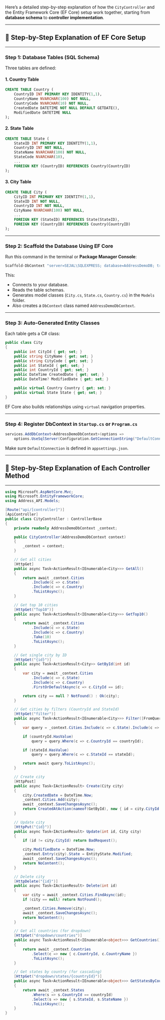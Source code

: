 Here’s a detailed step-by-step explanation of how the `CityController` and the Entity Framework Core (EF Core) setup work together, starting from **database schema** to **controller implementation**.

---

## 🔹 Step-by-Step Explanation of EF Core Setup

---

### **Step 1: Database Tables (SQL Schema)**

Three tables are defined:

#### 1. **Country Table**

```sql
CREATE TABLE Country (
    CountryID INT PRIMARY KEY IDENTITY(1,1),
    CountryName NVARCHAR(100) NOT NULL,
    CountryCode NVARCHAR(10) NOT NULL,
    CreatedDate DATETIME NOT NULL DEFAULT GETDATE(),
    ModifiedDate DATETIME NULL
);
```

#### 2. **State Table**

```sql
CREATE TABLE State (
    StateID INT PRIMARY KEY IDENTITY(1,1),
    CountryID INT NOT NULL,
    StateName NVARCHAR(100) NOT NULL,
    StateCode NVARCHAR(10),
    ...
    FOREIGN KEY (CountryID) REFERENCES Country(CountryID)
);
```

#### 3. **City Table**

```sql
CREATE TABLE City (
    CityID INT PRIMARY KEY IDENTITY(1,1),
    StateID INT NOT NULL,
    CountryID INT NOT NULL,
    CityName NVARCHAR(100) NOT NULL,
    ...
    FOREIGN KEY (StateID) REFERENCES State(StateID),
    FOREIGN KEY (CountryID) REFERENCES Country(CountryID)
);
```

---

### **Step 2: Scaffold the Database Using EF Core**

Run this command in the terminal or **Package Manager Console**:

```bash
Scaffold-DbContext "server=SEJAL\SQLEXPRESS; database=AddressDemoDB; trusted_connection=true; TrustServerCertificate=True;" Microsoft.EntityFrameworkCore.SqlServer -OutputDir Models -Force
```

This:

* Connects to your database.
* Reads the table schemas.
* Generates model classes (`City.cs`, `State.cs`, `Country.cs`) in the `Models` folder.
* Also creates a `DbContext` class named `AddressDemoDbContext`.

---

### **Step 3: Auto-Generated Entity Classes**

Each table gets a C# class:

```csharp
public class City
{
    public int CityId { get; set; }
    public string CityName { get; set; }
    public string CityCode { get; set; }
    public int StateId { get; set; }
    public int CountryId { get; set; }
    public DateTime CreatedDate { get; set; }
    public DateTime? ModifiedDate { get; set; }

    public virtual Country Country { get; set; }
    public virtual State State { get; set; }
}
```

EF Core also builds relationships using `virtual` navigation properties.

---

### **Step 4: Register DbContext in `Startup.cs` or `Program.cs`**

```csharp
services.AddDbContext<AddressDemoDbContext>(options =>
    options.UseSqlServer(Configuration.GetConnectionString("DefaultConnection")));
```

Make sure `DefaultConnection` is defined in `appsettings.json`.

---

## 🔹 Step-by-Step Explanation of Each Controller Method

---
```csharp
using Microsoft.AspNetCore.Mvc;
using Microsoft.EntityFrameworkCore;
using Address_API.Models;

[Route("api/[controller]")]
[ApiController]
public class CityController : ControllerBase
{
    private readonly AddressDemoDbContext _context;

    public CityController(AddressDemoDbContext context)
    {
        _context = context;
    }

    // Get all cities
    [HttpGet]
    public async Task<ActionResult<IEnumerable<City>>> GetAll()
    {
        return await _context.Cities
            .Include(c => c.State)
            .Include(c => c.Country)
            .ToListAsync();
    }

    // Get top 10 cities
    [HttpGet("Top10")]
    public async Task<ActionResult<IEnumerable<City>>> GetTop10()
    {
        return await _context.Cities
            .Include(c => c.State)
            .Include(c => c.Country)
            .Take(10)
            .ToListAsync();
    }

    // Get single city by ID
    [HttpGet("{id}")]
    public async Task<ActionResult<City>> GetById(int id)
    {
        var city = await _context.Cities
            .Include(c => c.State)
            .Include(c => c.Country)
            .FirstOrDefaultAsync(c => c.CityId == id);

        return city == null ? NotFound() : Ok(city);
    }

    // Get cities by filters (CountryId and StateId)
    [HttpGet("filter")]
    public async Task<ActionResult<IEnumerable<City>>> Filter([FromQuery] int? countryId, [FromQuery] int? stateId)
    {
        var query = _context.Cities.Include(c => c.State).Include(c => c.Country).AsQueryable();

        if (countryId.HasValue)
            query = query.Where(c => c.CountryId == countryId);

        if (stateId.HasValue)
            query = query.Where(c => c.StateId == stateId);

        return await query.ToListAsync();
    }

    // Create city
    [HttpPost]
    public async Task<IActionResult> Create(City city)
    {
        city.CreatedDate = DateTime.Now;
        _context.Cities.Add(city);
        await _context.SaveChangesAsync();
        return CreatedAtAction(nameof(GetById), new { id = city.CityId }, city);
    }

    // Update city
    [HttpPut("{id}")]
    public async Task<IActionResult> Update(int id, City city)
    {
        if (id != city.CityId) return BadRequest();

        city.ModifiedDate = DateTime.Now;
        _context.Entry(city).State = EntityState.Modified;
        await _context.SaveChangesAsync();
        return NoContent();
    }

    // Delete city
    [HttpDelete("{id}")]
    public async Task<IActionResult> Delete(int id)
    {
        var city = await _context.Cities.FindAsync(id);
        if (city == null) return NotFound();

        _context.Cities.Remove(city);
        await _context.SaveChangesAsync();
        return NoContent();
    }

    // Get all countries (for dropdown)
    [HttpGet("dropdown/countries")]
    public async Task<ActionResult<IEnumerable<object>>> GetCountries()
    {
        return await _context.Countries
            .Select(c => new { c.CountryId, c.CountryName })
            .ToListAsync();
    }

    // Get states by country (for cascading)
    [HttpGet("dropdown/states/{countryId}")]
    public async Task<ActionResult<IEnumerable<object>>> GetStatesByCountry(int countryId)
    {
        return await _context.States
            .Where(s => s.CountryId == countryId)
            .Select(s => new { s.StateId, s.StateName })
            .ToListAsync();
    }
}
